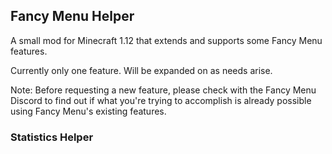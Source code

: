## Fancy Menu Helper

A small mod for Minecraft 1.12 that extends and supports some Fancy Menu features.

Currently only one feature. Will be expanded on as needs arise.

Note: Before requesting a new feature, please check with the Fancy Menu Discord to find out if what you're trying to accomplish is already possible using Fancy Menu's existing features.

### Statistics Helper


